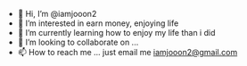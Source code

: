 - 👋 Hi, I’m @iamjooon2
- 👀 I’m interested in earn money, enjoying life
- 🌱 I’m currently learning how to enjoy my life than i did
- 💞️ I’m looking to collaborate on ...
- 📫 How to reach me ... just email me iamjooon2@gmail.com

<!---
iamjooon2/iamjooon2 is a ✨ special ✨ repository because its `README.md` (this file) appears on your GitHub profile.
You can click the Preview link to take a look at your changes.
--->

